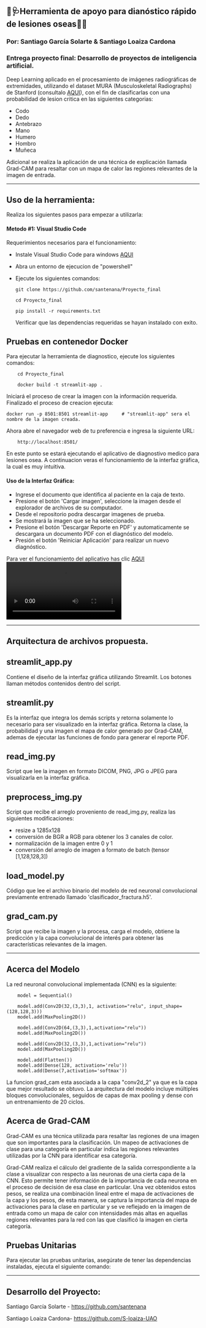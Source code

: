 ## 🚀🩺Herramienta de apoyo para dianóstico rápido de lesiones oseas🦴🧠
### Por: Santiago García Solarte & Santiago Loaiza Cardona
### Entrega proyecto final: Desarrollo de proyectos de inteligencia artificial.

Deep Learning aplicado en el procesamiento de imágenes radiográficas de extremidades, utilizando el dataset MURA (Musculoskeletal Radiographs) de Stanford (consultalo [AQUI](https://stanfordmlgroup.github.io/competitions/mura/)), con el fin de clasificarlas con una probabilidad de lesion critica en las siguientes categorias:

- Codo
- Dedo
- Antebrazo
- Mano
- Humero
- Hombro
- Muñeca

Adicional se realiza la aplicación de una técnica de explicación llamada Grad-CAM para resaltar con un mapa de calor las regiones relevantes de la imagen de entrada.

---

## Uso de la herramienta:
Realiza los siguientes pasos para empezar a utilizarla:

#### Metodo #1: Visual Studio Code

Requerimientos necesarios para el funcionamiento:

- Instale Visual Studio Code para windows [AQUI](https://code.visualstudio.com/download) 
  
- Abra un entorno de ejecucion de "powershell"

- Ejecute los siguientes comandos:

      git clone https://github.com/santenana/Proyecto_final

      cd Proyecto_final

      pip install -r requirements.txt

    Verificar que las dependencias requeridas se hayan instalado con exito.

## Pruebas en contenedor Docker

Para ejecutar la herramienta de diagnostico, ejecute los siguientes comandos:

        cd Proyecto_final

        docker build -t streamlit-app .

Iniciará el proceso de crear la imagen con la información requerida. Finalizado el proceso de creacion ejecuta:

    docker run -p 8501:8501 streamlit-app     # "streamlit-app" sera el nombre de la imagen creada.

Ahora abre el navegador web de tu preferencia e ingresa la siguiente URL:

        http://localhost:8501/

En este punto se estará ejecutando el aplicativo de diagnostivo medico para lesiones osea. A continuacion veras el funcionamiento de la interfaz gráfica, la cual es muy intuitiva.

#### Uso de la Interfaz Gráfica:

- Ingrese el documento que identifica al paciente en la caja de texto.
- Presione el botón 'Cargar imagen', seleccione la imagen desde el explorador de archivos de su computador.
- Desde el repositorio podra descargar imagenes de prueba.
- Se mostrará la imagen que se ha seleccionado.
- Presione el botón 'Descargar Reporte en PDF' y automaticamente se descargara un documento PDF con el diagnóstico del modelo.
- Presión el botón 'Reiniciar Aplicación' para realizar un nuevo diagnóstico.

Para ver el funcionamiento del aplicativo has clic [AQUI](Video_muestra/streamlit.mp4)
![video](Video_muestra/streamlit.mp4)

---

## Arquitectura de archivos propuesta.
## streamlit_app.py

Contiene el diseño de la interfaz gráfica utilizando Streamlit. Los botones llaman métodos contenidos dentro del script.

## streamlit.py

Es la interfaz que integra los demás scripts y retorna solamente lo necesario para ser visualizado en la interfaz gráfica.
Retorna la clase, la probabilidad y una imagen el mapa de calor generado por Grad-CAM, ademas de ejecutar las funciones de fondo para generar el reporte PDF.

## read_img.py

Script que lee la imagen en formato DICOM, PNG, JPG o JPEG para visualizarla en la interfaz gráfica.

## preprocess_img.py

Script que recibe el arreglo proveniento de read_img.py, realiza las siguientes modificaciones:

- resize a 1285x128
- conversión de BGR a RGB para obtener los 3 canales de color.
- normalización de la imagen entre 0 y 1
- conversión del arreglo de imagen a formato de batch (tensor [1,128,128,3])

## load_model.py

Código que lee el archivo binario del modelo de red neuronal convolucional previamente entrenado llamado 'clasificador_fractura.h5'.

## grad_cam.py

Script que recibe la imagen y la procesa, carga el modelo, obtiene la predicción y la capa convolucional de interés para obtener las características relevantes de la imagen.

---

## Acerca del Modelo

La red neuronal convolucional implementada (CNN) es la siguiente:

        model = Sequential()

        model.add(Conv2D(32,(3,3),1, activation="relu", input_shape=(128,128,3)))
        model.add(MaxPooling2D())

        model.add(Conv2D(64,(3,3),1,activation="relu"))
        model.add(MaxPooling2D())

        model.add(Conv2D(32,(3,3),1,activation="relu"))
        model.add(MaxPooling2D())

        model.add(Flatten())    
        model.add(Dense(128, activation='relu'))
        model.add(Dense(7,activation='softmax'))

 La funcion grad_cam esta asociada a la capa "conv2d_2" ya que es la capa que mejor resultado se obtuvo. La arquitectura del modelo incluye múltiples bloques convolucionales, seguidos de capas de max pooling y dense con un entrenamiento de 20 ciclos.


## Acerca de Grad-CAM

Grad-CAM es una técnica utilizada para resaltar las regiones de una imagen que son importantes para la clasificación. Un mapeo de activaciones de clase para una categoría en particular indica las regiones relevantes utilizadas por la CNN para identificar esa categoría.

Grad-CAM realiza el cálculo del gradiente de la salida correspondiente a la clase a visualizar con respecto a las neuronas de una cierta capa de la CNN. Esto permite tener información de la importancia de cada neurona en el proceso de decisión de esa clase en particular. Una vez obtenidos estos pesos, se realiza una combinación lineal entre el mapa de activaciones de la capa y los pesos, de esta manera, se captura la importancia del mapa de activaciones para la clase en particular y se ve reflejado en la imagen de entrada como un mapa de calor con intensidades más altas en aquellas regiones relevantes para la red con las que clasificó la imagen en cierta categoría.

## Pruebas Unitarias

Para ejecutar las pruebas unitarias, asegúrate de tener las dependencias instaladas, ejecuta el siguiente comando:


---

## Desarrollo del Proyecto:
Santiago García Solarte - https://github.com/santenana

Santiago Loaiza Cardona- https://github.com/S-loaiza-UAO
